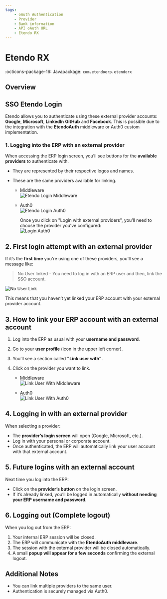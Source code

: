 ```yaml
---
tags: 
    - oAuth Authentication 
    - Provider
    - Bank information
    - API oAuth URL
    - Etendo RX
---
```


# Etendo RX
:octicons-package-16: Javapackage: `com.etendoerp.etendorx`

## Overview

## SSO Etendo Login

Etendo allows you to authenticate using these external provider accounts: **Google**, **Microsoft**, **LinkedIn** **GitHub** and **Facebook**. This is possible due to the integration with the **EtendoAuth** middleware or Auth0 custom implementation.

### 1. Logging into the ERP with an external provider

When accessing the ERP login screen, you’ll see buttons for the **available providers** to authenticate with.

- They are represented by their respective logos and names.
- These are the same providers available for linking.

    - Middleware  
        ![Etendo Login Middleware](Auth0DocImages/EtendoLoginMiddleware.png)

    - Auth0  
        ![Etendo Login Auth0](Auth0DocImages/EtendoLoginAuth0.png)

        Once you click on "Login with external providers", you’ll need to choose the provider you've configured:  
            ![Login Auth0](Auth0DocImages/LoginAuth0.png)


## 2. First login attempt with an external provider

If it’s the **first time** you're using one of these providers, you’ll see a message like:

>  No User linked - You need to log in with an ERP user and then, link the SSO account.

![No User Link](Auth0DocImages/NoUserLink.png)

This means that you haven’t yet linked your ERP account with your external provider account.


## 3. How to link your ERP account with an external account

1. Log into the ERP as usual with your **username and password**.  
2. Go to your **user profile** (icon in the upper left corner).  
3. You’ll see a section called **"Link user with"**.  
4. Click on the provider you want to link.

    - Middleware  
        ![Link User With Middleware](Auth0DocImages/LinkUserWithMiddleware.png)

    - Auth0  
        ![Link User With Auth0](Auth0DocImages/LinkUserWithAuth0.png)


## 4. Logging in with an external provider

When selecting a provider:

- The **provider’s login screen** will open (Google, Microsoft, etc.).
- Log in with your personal or corporate account.
- Once authenticated, the ERP will automatically link your user account with that external account.

## 5. Future logins with an external account

Next time you log into the ERP:

- Click on the **provider’s button** on the login screen.
- If it’s already linked, you’ll be logged in automatically **without needing your ERP username and password**.


## 6. Logging out (Complete logout)

When you log out from the ERP:

1. Your internal ERP session will be closed.  
2. The ERP will communicate with the **EtendoAuth middleware**.  
3. The session with the external provider will be closed automatically.  
4. A small **popup will appear for a few seconds** confirming the external logout.


## Additional Notes

- You can link multiple providers to the same user.
- Authentication is securely managed via Auth0.